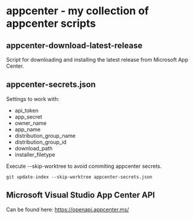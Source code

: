 # appcenter - my collection of appcenter scripts
## appcenter-download-latest-release
Script for downloading and installing the latest release from Microsoft App Center.

## appcenter-secrets.json
Settings to work with:
- api_token
- app_secret
- owner_name
- app_name
- distribution_group_name
- distribution_group_id
- download_path
- installer_filetype

Execute --skip-worktree to avoid commiting appcenter secrets.
```
git update-index --skip-worktree appcenter-secrets.json
```

## Microsoft Visual Studio App Center API
Can be found here: https://openapi.appcenter.ms/
